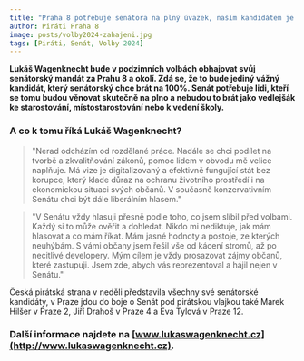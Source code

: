 ```yaml
---
title: "Praha 8 potřebuje senátora na plný úvazek, naším kandidátem je Lukáš Wagenknecht"
author: Piráti Praha 8
image: posts/volby2024-zahajeni.jpg
tags: [Piráti, Senát, Volby 2024]
---
```


**Lukáš Wagenknecht bude v podzimních volbách obhajovat svůj senátorský mandát za Prahu 8 a okolí. Zdá se, že to bude jediný vážný kandidát, který senátorský chce brát na 100%. Senát potřebuje lidi, kteří se tomu budou věnovat skutečně na plno a nebudou to brát jako vedlejšák ke starostování, místostarostování nebo k vedení školy.**

### A co k tomu říká Lukáš Wagenknecht?
>"Nerad odcházím od rozdělané práce. Nadále se chci podílet na tvorbě a zkvalitňování zákonů, pomoc lidem v obvodu mě velice naplňuje. Má vize je digitalizovaný a efektivně fungující stát bez korupce, který klade důraz na ochranu životního prostředí i na ekonomickou situaci svých občanů. V současně konzervativním Senátu chci být dále liberálním hlasem."

>"V Senátu vždy hlasuji přesně podle toho, co jsem slíbil před volbami. Každý si to může ověřit a dohledat. Nikdo mi nediktuje, jak mám hlasovat a co mám říkat. Mám jasné hodnoty a postoje, ze kterých neuhýbám. S vámi občany jsem řešil vše od kácení stromů, až po necitlivé developery. Mým cílem je vždy prosazovat zájmy občanů, které zastupuji. Jsem zde, abych vás reprezentoval a hájil nejen v Senátu."

Česká pirátská strana v neděli představila všechny své senátorské kandidáty, v Praze jdou do boje o Senát pod pirátskou vlajkou také Marek Hilšer v Praze 2, Jiří Drahoš v Praze 4 a Eva Tylová v Praze 12.

### Další informace najdete na [www.lukaswagenknecht.cz](http://www.lukaswagenknecht.cz).
